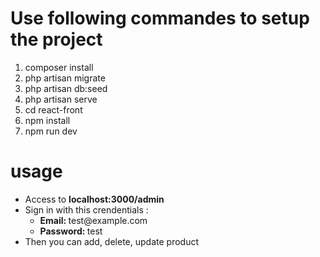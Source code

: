 # Use following commandes to setup the project

<ol>
    <li>composer install </li>
    <li>php artisan migrate </li>
    <li>php artisan db:seed</li>
    <li>php artisan serve</li>
    <li>cd react-front </li>
    <li>npm install </li>
    <li>npm run dev</li>
</ol>

# usage

<ul> 
<li>Access to <strong>localhost:3000/admin</strong></li>
<li>Sign in with this crendentials : 
    <ul>
        <li><strong>Email: </strong> test@example.com</li>
        <li><strong>Password: </strong> test</li>
    </ul>
</li>
<li>Then you can add, delete, update product </li>
</ul>
